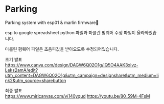 # Parking
Parking system with esp01 & marlin firmware

esp to google spreadsheet python 파일과
마를린 펌웨어 수정 파일이 올라와있습니다.

마를린 펌웨어 파일은 초음파값을 받아오도록 수정되어있습니다.

초기 발표
<br/>
https://www.canva.com/design/DAGW6Q02O1g/lQ5O4AAK3xIvz-Leks2amA/edit?utm_content=DAGW6Q02O1g&utm_campaign=designshare&utm_medium=link2&utm_source=sharebutton

최종 발표
<br/>
https://www.miricanvas.com/v/140yqud
https://youtu.be/80_59M-4FsM
